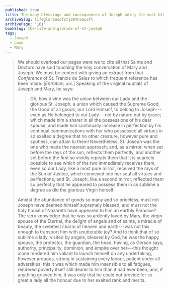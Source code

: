 ```yaml
---
published: true
title: The many blessings and consequences of Joseph being the most blessed spouse of Mary
archiveSlug: lifegloriesofstj00thomuoft
archivePage: '161'
bookSlug: the-life-and-glories-of-st-joseph
tags:
  - Joseph
  - Love
  - Mary
---
```


> We should overload our pages were we to cite all that Saints and Doctors have said touching the holy conversation of Mary and Joseph. We must be content with giving an extract from that *Conference* of St. Francis de Sales to which frequent reference has been made. [*Entretien, xix.*] Speaking of the virginal nuptials of Joseph and Mary, he says:
>
>> Oh, how divine was the union between our Lady and the glorious St. Joseph, a union which caused the Supreme Good, the Good of all goods, our Lord Himself, to belong to Joseph---even as He belonged to our Lady---not by nature but by grace; which made him a sharer in all the possessions of his dear spouse, and made him continually increase in perfection by his continual communications with her who possessed all virtues in so exalted a degree that no other creature, however pure and spotless, can attain to them! Nevertheless, St. Joseph was the one who made the nearest approach; and, as a mirror, when set before the rays of the sun, reflects them perfectly, and another set before the first so vividly repeats them that it is scarcely possible to see which of the two immediately receives them, even so our Lady, like a most pure mirror, received the rays of the Sun of Justice, which conveyed into her soul all virtues and perfections, and St. Joseph, like a second mirror, reflected them so perfectly that he appeared to possess them in as sublime a degree as did the glorious Virgin herself.
>
> Amidst the abundance of goods so many and so priceless, must not Joseph have deemed himself supremely blessed, and must not the holy house of Nazareth have appeared to him an earthly Paradise? The very knowledge that he was so ardently loved by Mary, the virgin spouse of the Eternal, the delight of angels and of saints, a miracle of beauty, the sweetest charm of heaven and earth---was not this enough to transport him with unutterable joy? And to think that of so sublime a lady, visited by angels, blessed by God, he was the happy spouse, the protector, the guardian, the head, having, as Gerson says, authority, principality, dominion, and empire over her---this thought alone rendered him valiant to launch himself on any undertaking, however arduous, strong in sustaining every labour, patient under all adversities; this it was which made him insensible to all fatigues, rendered poverty itself still dearer to him than it had ever been; and, if anything grieved him, it was only that he could not provide for so great a lady all the honour due to her exalted rank and merits.
